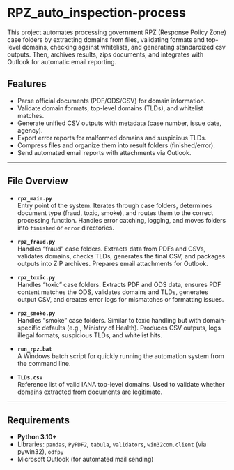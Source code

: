 # RPZ_auto_inspection-process
This project automates processing government RPZ (Response Policy Zone) case folders by extracting domains from files, validating formats and top-level domains, checking against whitelists, and generating standardized csv outputs. Then, archives results, zips documents, and integrates with Outlook for automatic email reporting.

## Features
- Parse official documents (PDF/ODS/CSV) for domain information.
- Validate domain formats, top-level domains (TLDs), and whitelist matches.
- Generate unified CSV outputs with metadata (case number, issue date, agency).
- Export error reports for malformed domains and suspicious TLDs.
- Compress files and organize them into result folders (finished/error).
- Send automated email reports with attachments via Outlook.

---

## File Overview

- **`rpz_main.py`**  
  Entry point of the system. Iterates through case folders, determines document type (fraud, toxic, smoke), and routes them to the correct processing function. Handles error catching, logging, and moves folders into `finished` or `error` directories.

- **`rpz_fraud.py`**  
  Handles “fraud” case folders. Extracts data from PDFs and CSVs, validates domains, checks TLDs, generates the final CSV, and packages outputs into ZIP archives. Prepares email attachments for Outlook.

- **`rpz_toxic.py`**  
  Handles “toxic” case folders. Extracts PDF and ODS data, ensures PDF content matches the ODS, validates domains and TLDs, generates output CSV, and creates error logs for mismatches or formatting issues.

- **`rpz_smoke.py`**  
  Handles “smoke” case folders. Similar to toxic handling but with domain-specific defaults (e.g., Ministry of Health). Produces CSV outputs, logs illegal formats, suspicious TLDs, and whitelist hits.

- **`run_rpz.bat`**  
  A Windows batch script for quickly running the automation system from the command line.

- **`TLDs.csv`**  
  Reference list of valid IANA top-level domains. Used to validate whether domains extracted from documents are legitimate.

---

## Requirements
- **Python 3.10+**  
- Libraries: `pandas`, `PyPDF2`, `tabula`, `validators`, `win32com.client` (via pywin32), `odfpy`  
- Microsoft Outlook (for automated mail sending)

